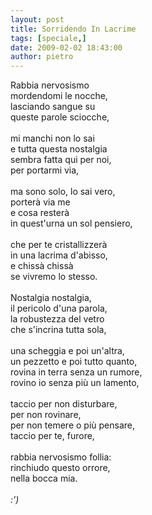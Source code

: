 ```yaml
---
layout: post
title: Sorridendo In Lacrime
tags: [speciale,]
date: 2009-02-02 18:43:00
author: pietro
---
```

Rabbia nervosismo<br/>mordendomi le nocche,<br/>lasciando sangue su<br/>queste parole sciocche,<br/><br/>mi manchi non lo sai<br/>e tutta questa nostalgia<br/>sembra fatta qui per noi,<br/>per portarmi via,<br/><br/>ma sono solo, lo sai vero,<br/>porterà via me<br/>e cosa resterà<br/>in quest'urna un sol pensiero,<br/><br/>che per te cristallizzerà<br/>in una lacrima d'abisso,<br/>e chissà chissà<br/>se vivremo lo stesso.<br/><br/>Nostalgia nostalgia,<br/>il pericolo d'una parola,<br/>la robustezza del vetro<br/>che s'incrina tutta sola,<br/><br/>una scheggia e poi un'altra,<br/>un pezzetto e poi tutto quanto,<br/>rovina in terra senza un rumore,<br/>rovino io senza più un lamento,<br/><br/>taccio per non disturbare,<br/>per non rovinare,<br/>per non temere o più pensare,<br/>taccio per te, furore,<br/><br/>rabbia nervosismo follia:<br/>rinchiudo questo orrore,<br/>nella bocca mia.<br/><br/><span style="font-style: italic">:')</span>

